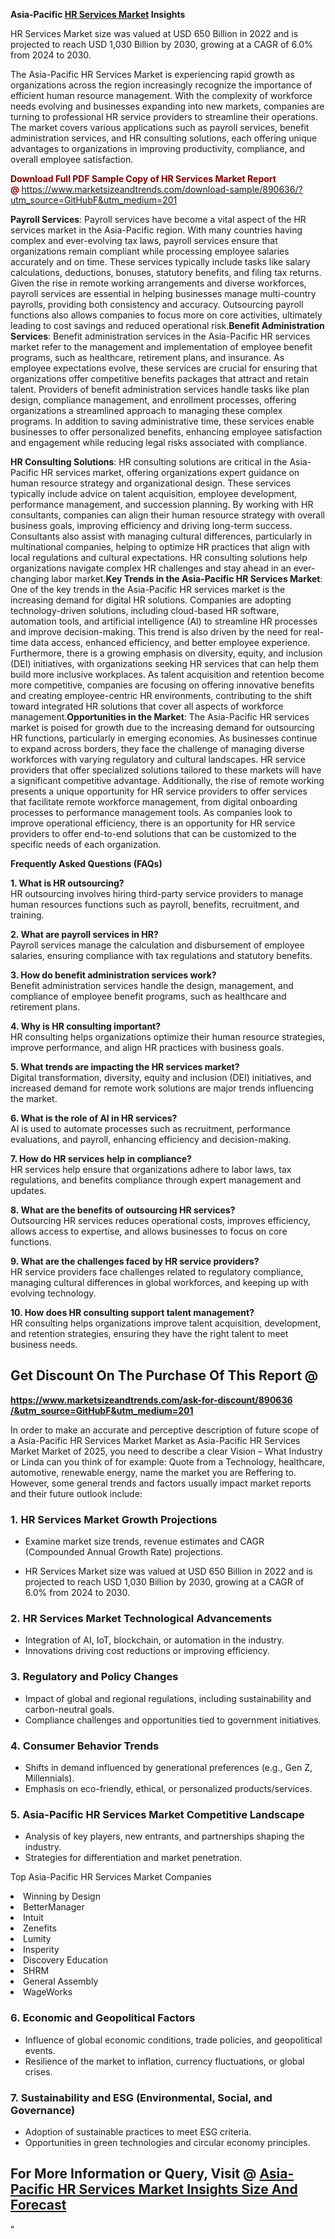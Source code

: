 <p><strong>Asia-Pacific&nbsp;<a href=""https://www.marketsizeandtrends.com/download-sample/890636/&amp;utm_source=GitHubF&amp;utm_medium=201"">HR Services Market</a> Insights</strong></p><p>HR Services Market size was valued at USD 650 Billion in 2022 and is projected to reach USD 1,030 Billion by 2030, growing at a CAGR of 6.0% from 2024 to 2030.</p><p><p>The Asia-Pacific HR Services Market is experiencing rapid growth as organizations across the region increasingly recognize the importance of efficient human resource management. With the complexity of workforce needs evolving and businesses expanding into new markets, companies are turning to professional HR service providers to streamline their operations. The market covers various applications such as payroll services, benefit administration services, and HR consulting solutions, each offering unique advantages to organizations in improving productivity, compliance, and overall employee satisfaction. <p><strong><span style="color: #800000;">Download Full PDF Sample Copy of HR Services Market Report @</span>&nbsp;</strong><a href="https://www.marketsizeandtrends.com/download-sample/890636/?utm_source=GitHubF&amp;utm_medium=201" target="_blank">https://www.marketsizeandtrends.com/download-sample/890636/?utm_source=GitHubF&amp;utm_medium=201</a></p></p><p><strong>Payroll Services</strong>: Payroll services have become a vital aspect of the HR services market in the Asia-Pacific region. With many countries having complex and ever-evolving tax laws, payroll services ensure that organizations remain compliant while processing employee salaries accurately and on time. These services typically include tasks like salary calculations, deductions, bonuses, statutory benefits, and filing tax returns. Given the rise in remote working arrangements and diverse workforces, payroll services are essential in helping businesses manage multi-country payrolls, providing both consistency and accuracy. Outsourcing payroll functions also allows companies to focus more on core activities, ultimately leading to cost savings and reduced operational risk.<strong>Benefit Administration Services</strong>: Benefit administration services in the Asia-Pacific HR services market refer to the management and implementation of employee benefit programs, such as healthcare, retirement plans, and insurance. As employee expectations evolve, these services are crucial for ensuring that organizations offer competitive benefits packages that attract and retain talent. Providers of benefit administration services handle tasks like plan design, compliance management, and enrollment processes, offering organizations a streamlined approach to managing these complex programs. In addition to saving administrative time, these services enable businesses to offer personalized benefits, enhancing employee satisfaction and engagement while reducing legal risks associated with compliance.<p><strong>HR Consulting Solutions</strong>: HR consulting solutions are critical in the Asia-Pacific HR services market, offering organizations expert guidance on human resource strategy and organizational design. These services typically include advice on talent acquisition, employee development, performance management, and succession planning. By working with HR consultants, companies can align their human resource strategy with overall business goals, improving efficiency and driving long-term success. Consultants also assist with managing cultural differences, particularly in multinational companies, helping to optimize HR practices that align with local regulations and cultural expectations. HR consulting solutions help organizations navigate complex HR challenges and stay ahead in an ever-changing labor market.<strong>Key Trends in the Asia-Pacific HR Services Market</strong>: One of the key trends in the Asia-Pacific HR services market is the increasing demand for digital HR solutions. Companies are adopting technology-driven solutions, including cloud-based HR software, automation tools, and artificial intelligence (AI) to streamline HR processes and improve decision-making. This trend is also driven by the need for real-time data access, enhanced efficiency, and better employee experience. Furthermore, there is a growing emphasis on diversity, equity, and inclusion (DEI) initiatives, with organizations seeking HR services that can help them build more inclusive workplaces. As talent acquisition and retention become more competitive, companies are focusing on offering innovative benefits and creating employee-centric HR environments, contributing to the shift toward integrated HR solutions that cover all aspects of workforce management.<strong>Opportunities in the Market</strong>: The Asia-Pacific HR services market is poised for growth due to the increasing demand for outsourcing HR functions, particularly in emerging economies. As businesses continue to expand across borders, they face the challenge of managing diverse workforces with varying regulatory and cultural landscapes. HR service providers that offer specialized solutions tailored to these markets will have a significant competitive advantage. Additionally, the rise of remote working presents a unique opportunity for HR service providers to offer services that facilitate remote workforce management, from digital onboarding processes to performance management tools. As companies look to improve operational efficiency, there is an opportunity for HR service providers to offer end-to-end solutions that can be customized to the specific needs of each organization.<p><strong>Frequently Asked Questions (FAQs)</strong></p><p><strong>1. What is HR outsourcing?</strong><br>HR outsourcing involves hiring third-party service providers to manage human resources functions such as payroll, benefits, recruitment, and training. </p><p><strong>2. What are payroll services in HR?</strong><br>Payroll services manage the calculation and disbursement of employee salaries, ensuring compliance with tax regulations and statutory benefits. </p><p><strong>3. How do benefit administration services work?</strong><br>Benefit administration services handle the design, management, and compliance of employee benefit programs, such as healthcare and retirement plans. </p><p><strong>4. Why is HR consulting important?</strong><br>HR consulting helps organizations optimize their human resource strategies, improve performance, and align HR practices with business goals. </p><p><strong>5. What trends are impacting the HR services market?</strong><br>Digital transformation, diversity, equity and inclusion (DEI) initiatives, and increased demand for remote work solutions are major trends influencing the market. </p><p><strong>6. What is the role of AI in HR services?</strong><br>AI is used to automate processes such as recruitment, performance evaluations, and payroll, enhancing efficiency and decision-making. </p><p><strong>7. How do HR services help in compliance?</strong><br>HR services help ensure that organizations adhere to labor laws, tax regulations, and benefits compliance through expert management and updates. </p><p><strong>8. What are the benefits of outsourcing HR services?</strong><br>Outsourcing HR services reduces operational costs, improves efficiency, allows access to expertise, and allows businesses to focus on core functions. </p><p><strong>9. What are the challenges faced by HR service providers?</strong><br>HR service providers face challenges related to regulatory compliance, managing cultural differences in global workforces, and keeping up with evolving technology. </p><p><strong>10. How does HR consulting support talent management?</strong><br>HR consulting helps organizations improve talent acquisition, development, and retention strategies, ensuring they have the right talent to meet business needs. </p></p><h2><strong>Get Discount On The Purchase Of This Report @&nbsp;</strong></h2><p><strong><a href=""https://www.marketsizeandtrends.com/ask-for-discount/890636/&amp;utm_source=GitHubF&amp;utm_medium=201"" target=""_blank"">https://www.marketsizeandtrends.com/ask-for-discount/890636<br />/&amp;utm_source=GitHubF&amp;utm_medium=201</a></strong></p><p>In order to make an accurate and perceptive description of future scope of a Asia-Pacific&nbsp;HR Services Market Market as Asia-Pacific&nbsp;HR Services Market Market of 2025, you need to describe a clear Vision &ndash; What Industry or Linda can you think of for example: Quote from a Technology, healthcare, automotive, renewable energy, name the market you are Reffering to. However, some general trends and factors usually impact market reports and their future outlook include:</p><h3>1.&nbsp;<strong>HR Services Market Growth Projections</strong></h3><ul><li>Examine market size trends, revenue estimates and CAGR (Compounded Annual Growth Rate) projections.</li><li><p>HR Services Market size was valued at USD 650 Billion in 2022 and is projected to reach USD 1,030 Billion by 2030, growing at a CAGR of 6.0% from 2024 to 2030.</p></li></ul><h3>2.&nbsp;<strong>HR Services Market Technological Advancements</strong></h3><ul><li>Integration of AI, IoT, blockchain, or automation in the industry.</li><li>Innovations driving cost reductions or improving efficiency.</li></ul><h3>3.&nbsp;<strong>Regulatory and Policy Changes</strong></h3><ul><li>Impact of global and regional regulations, including sustainability and carbon-neutral goals.</li><li>Compliance challenges and opportunities tied to government initiatives.</li></ul><h3>4.&nbsp;<strong>Consumer Behavior Trends</strong></h3><ul><li>Shifts in demand influenced by generational preferences (e.g., Gen Z, Millennials).</li><li>Emphasis on eco-friendly, ethical, or personalized products/services.</li></ul><h3>5.&nbsp;<strong>Asia-Pacific HR Services Market Competitive Landscape</strong></h3><ul><li>Analysis of key players, new entrants, and partnerships shaping the industry.</li><li>Strategies for differentiation and market penetration.</li></ul><p data-pm-slice=""1 1 []"">Top Asia-Pacific HR Services Market Companies</p><div data-test-id=""""><p><li>Winning by Design</li><li> BetterManager</li><li> Intuit</li><li> Zenefits</li><li> Lumity</li><li> Insperity</li><li> Discovery Education</li><li> SHRM</li><li> General Assembly</li><li> WageWorks</li></p></div><h3>6.&nbsp;<strong>Economic and Geopolitical Factors</strong></h3><ul><li>Influence of global economic conditions, trade policies, and geopolitical events.</li><li>Resilience of the market to inflation, currency fluctuations, or global crises.</li></ul><h3>7.&nbsp;<strong>Sustainability and ESG (Environmental, Social, and Governance)</strong></h3><ul><li>Adoption of sustainable practices to meet ESG criteria.</li><li>Opportunities in green technologies and circular economy principles.</li></ul><h2><strong>For More Information or Query, Visit @&nbsp;</strong><a href=""https://www.verifiedmarketreports.com/product/hr-services-market/"" target=""_blank"">Asia-Pacific HR Services Market Insights Size And Forecast</a></h2>"
